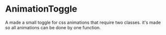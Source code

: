 # AnimationToggle
A made a small toggle for css animations that require two classes. it's made so all animations can be done by one function.
